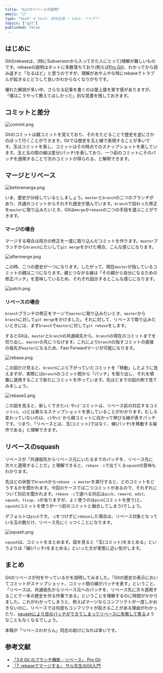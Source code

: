 ```yaml
---
title: "Gitのリベースの説明"
emoji: "🤖"
type: "tech" # tech: 技術記事 / idea: アイデア
topics: ["git"]
published: false
---
```


## はじめに

Gitのrebaseは、(特にSubversionから入ってきた人にとって)理解が難しいものです。rebaseの説明はネットに多数落ちており(例えば[Pro Git](https://git-scm.com/book/ja/v2/Git-%E3%81%AE%E3%83%96%E3%83%A9%E3%83%B3%E3%83%81%E6%A9%9F%E8%83%BD-%E3%83%AA%E3%83%99%E3%83%BC%E3%82%B9))、わかってから読み返すと「なるほど」と思うのですが、理解があやふやな時にrebaseでトラブルが起きるとどうして良いかわからなくなりがちです。

優れた解説が多い中、さらなる記事を書くのは屋上屋を架す感がありますが、「僕はこうやって教えてほしかった」的な覚書を残しておきます。

## コミットと差分

![commit.png](https://github.com/kaityo256/zenn-content/raw/main/articles/rebase_of_git/commit.png)

Gitのコミットは親コミットを覚えており、それをたどることで歴史を逆にさかのぼって行くことができます。Gitでは歴史を玉と線で表現することが多いです。玉はコミットを表し、コミットはその時点でのスナップショットを表しています。玉と玉の間の線は差分(パッチ)を表しており、一つ前のコミットにそのパッチを適用することで次のコミットが得られる、と解釈できます。

## マージとリベース

![beforemerge.png](https://github.com/kaityo256/zenn-content/raw/main/articles/rebase_of_git/beforemerge.png)

いま、歴史が分岐しているとしましょう。`master`と`branch`の二つのブランチがあり、共通のコミットからそれぞれ歴史が進んでいます。`branch`で加わった修正を`master`に取り込みたいとき、Gitは`merge`か`rebase`の二つの手段を選ぶことができます。

### マージの場合

マージする場合は両方の修正を一度に取り込んだコミットを作ります。`master`ブランチから`branch`にたいして`git merge`をかけた場合、こんな感じになります。

![aftermerge.png](https://github.com/kaityo256/zenn-content/raw/main/articles/rebase_of_git/aftermerge.png)

この時、二つの歴史が一つになります。したがって、現在`master`が指しているコミットの親は二つになります。親とつながる線は「その親から自分になるための修正パッチ」を意味しているため、それぞれ図示するとこんな感じになります。

![patch.png](https://github.com/kaityo256/zenn-content/raw/main/articles/rebase_of_git/patch.png)

### リベースの場合

`branch`ブランチの修正をマージで`master`に取り込みたいとき、`master`から`branch`に対して`git merge`をかけました。それに対して、リベースで取り込みたいときには、まず`branch`で`master`に対して`git rebase`をします。

するとGitは、`master`と`branch`の共通祖先から、`branch`の現在のコミットまでを切り出し、`master`の先につなげます。これにより`branch`の指すコミットの直接の祖先が`master`になるため、Fast Forwardマージが可能になります。

![rebase.png](https://github.com/kaityo256/zenn-content/raw/main/articles/rebase_of_git/rebase.png)

この図だけ見ると、`branch`にぶら下がっていたコミットを「移動」したように見えますが、実際には`branch`のコミット間から「パッチ」を取り出し、それを順番に適用することで新たにコミットを作っています。先ほどまでの図の例で見てみましょう。

![rebase2.png](https://github.com/kaityo256/zenn-content/raw/main/articles/rebase_of_git/rebase2.png)

この図を見ると、新しくできた`c1'`や`c2'`コミットは、リベース前の対応するコミット`c1`、`c2`とは異なるスナップショットを表していることがわかります。むしろ変わっていないのは、`c1`や`c1'`から親コミットに向かって伸びる線が表すパッチです。つまり、「リベースとは、玉(コミット)ではなく、線(パッチ)を移動する操作である」と理解できます。

## リベースのsquash

リベースが「共通祖先からリベース元にいたるまでのパッチを、リベース先に次々と適用することだ」と理解できると、`rebase -i`で出てくる`squash`の意味もわかります。

先ほどの状態で`branch`から`rebase -i master`を実行すると、どのコミットをどうするかを聞かれます。今回のケースでは二つコミットがあるので、それぞれについて対応を聞かれます。`rebase -i`で選べる対応は`pick`、`reword`、`edit`、`squash`、`fixup`、`x`がありますが、よく使うのは`pick`(コミットを使う)と、`squash`(コミットを使うが一つ前のコミットと融合してしまう)でしょう。

デフォルトは`pick`です。`-i`をつけずに`rebase`した場合は、リベース対象となっている玉の数だけ、リベース先にくっつくことになります。

![squash.png](https://github.com/kaityo256/zenn-content/raw/main/articles/rebase_of_git/squash.png)

`squash`は、コミットをまとめます。図を見ると「玉(コミット)をまとめる」というよりは「線(パッチ)をまとめる」といった方が実態に近い気がします。

## まとめ

Gitのリベースが何をやっているかを説明してみました。「Gitの歴史の表示においてコミットがスナップショット、コミット間の線がパッチを表す」ということ、「リベースは、共通祖先からリベース元へのパッチを、リベース先に次々適用することで一本の歴史を作る作業である」ということを理解するのに時間がかかりました。これがわかってしまうと、例えばマージならコンフリクトが一度しかおきないのに、リベースでは何度もコンフリクトが起きることがある理由がわかったり、[squashにより空のパッチができてしまってリベースに失敗して焦る](https://qiita.com/kaityo256/items/97706ee75e854bb55f73)ようなこともなくなるでしょう。

本稿が「リベースわからん」同志の助けになれば幸いです。

## 参考文献

* [「3.6 Git のブランチ機能 - リベース」 Pro Git](https://git-scm.com/book/ja/v2/Git-%E3%81%AE%E3%83%96%E3%83%A9%E3%83%B3%E3%83%81%E6%A9%9F%E8%83%BD-%E3%83%AA%E3%83%99%E3%83%BC%E3%82%B9)
* [「7. rebaseでマージする」 サル先生のGit入門](https://backlog.com/ja/git-tutorial/stepup/13/)